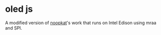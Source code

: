 oled js
========================
A modified version of [noopkat](https://github.com/noopkat/oled-js)'s work that runs on Intel Edison using mraa and SPI.
